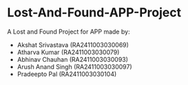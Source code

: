 # Lost-And-Found-APP-Project

A Lost and Found Project for APP made by:
- Akshat Srivastava (RA2411003030069)
- Atharva Kumar (RA2411003030079)
- Abhinav Chauhan (RA2411003030093)
- Arush Anand Singh (RA2411003030097)
- Pradeepto Pal (RA2411003030104)
